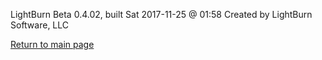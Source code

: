LightBurn Beta 0.4.02,  built Sat 2017-11-25 @ 01:58
Created by LightBurn Software, LLC


[Return to main page](README.md)
